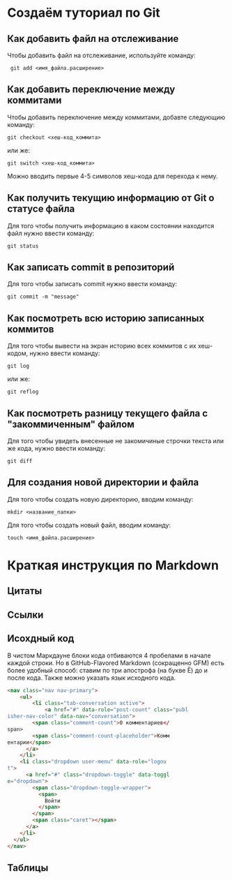 # Создаём туториал по Git
## Как добавить файл на отслеживание

Чтобы добавить файл на отслеживание, используйте команду:
```
 git add <имя_файла.расширение>
```

## Как добавить переключение между коммитами

Чтобы добавить переключение между коммитами, добавте следующию команду:
```
git checkout <хеш-код_коммита>
```

или же:
```
git switch <хеш-код_коммита>
```
Можно вводить первые 4-5 символов хеш-кода для перехода к нему.

## Как получить текущию информацию от Git о статусе файла
Для того чтобы получить информацию в каком состоянии находится файл нужно ввести команду:
```
git status
```
## Как записать commit в репозиторий
Для того чтобы записать commit нужно ввести команду:
```
git commit -m "message"
```
## Как посмотреть всю историю записанных коммитов
Для того чтобы вывести на экран историю всех коммитов с их хеш-кодом, нужно ввести команду:
```
git log
```
или же:
```
git reflog
```
## Как посмотреть разницу текущего файла с "закоммиченным" файлом
Для того чтобы увидеть внесенные не закомичиные строчки текста или же кода, нужно ввести команду:
```
git diff
```
## Для создания новой директории и файла
Для того чтобы создать новую директорию, вводим команду:
```
mkdir <название_папки>
```
Для того чтобы создать новый файл, вводим команду:
```
touch <имя_файла.расширение>
```

# Краткая инструкция по Markdown

## Цитаты

## Ссылки 

## Исохдный код 

В чистом Маркдауне блоки кода отбиваются 4 пробелами в
начале каждой строки.
Но в GitHub-Flavored Markdown (сокращенно GFM) есть
более удобный способ: ставим по три апострофа (на букве
Ё) до и после кода. Также можно указать язык исходного
кода.
```html
<nav class="nav nav-primary">
    <ul>
        <li class="tab-conversation active">
            <a href="#" data-role="post-count" class="publ
isher-nav-color" data-nav="conversation">
        <span class="comment-count">0 комментариев</
span>
        <span class="comment-count-placeholder">Комм
ентарии</span>
      </a>
    </li>
    <li class="dropdown user-menu" data-role="logou
t">
      <a href="#" class="dropdown-toggle" data-toggl
e="dropdown">
        <span class="dropdown-toggle-wrapper">
          <span>
            Войти
          </span>
        </span>
        <span class="caret"></span>
      </a>
    </li>
  </ul>
</nav>
```

## Таблицы 
